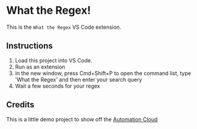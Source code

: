 # What the Regex!
This is the `What the Regex` VS Code extension. 

## Instructions

1. Load this project into VS Code. 
2. Run as an extension
3. In the new window, press Cmd+Shift+P to open the command list, type 'What the Regex' and then enter your search query
4. Wait a few seconds for your regex

## Credits

This is a little demo project to show off the [Automation Cloud](https://automation.cloud)
